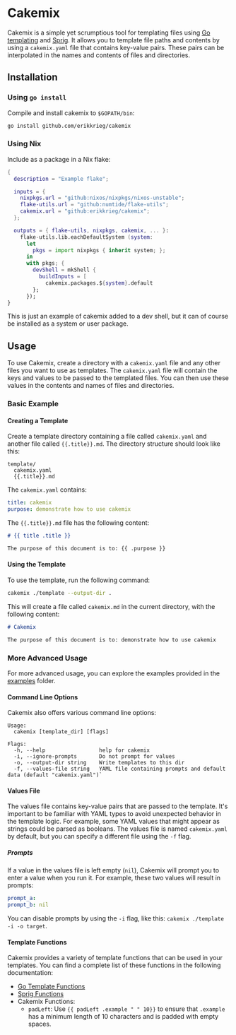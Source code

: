 # Cakemix

Cakemix is a simple yet scrumptious tool for templating files using [Go templating](http://golang.org/pkg/text/template/) and [Sprig](https://github.com/Masterminds/sprig). It allows you to template file paths and contents by using a `cakemix.yaml` file that contains key-value pairs. These pairs can be interpolated in the names and contents of files and directories.

## Installation

### Using `go install`

Compile and install cakemix to `$GOPATH/bin`:

```sh
go install github.com/erikkrieg/cakemix
```

### Using Nix

Include as a package in a Nix flake:

```nix
{
  description = "Example flake";

  inputs = {
    nixpkgs.url = "github:nixos/nixpkgs/nixos-unstable";
    flake-utils.url = "github:numtide/flake-utils";
    cakemix.url = "github:erikkrieg/cakemix";
  };

  outputs = { flake-utils, nixpkgs, cakemix, ... }:
    flake-utils.lib.eachDefaultSystem (system:
      let
        pkgs = import nixpkgs { inherit system; };
      in
      with pkgs; {
        devShell = mkShell {
          buildInputs = [
            cakemix.packages.${system}.default
        };
      });
}
```

This is just an example of cakemix added to a dev shell, but it can of course be installed as a system or user package.

## Usage

To use Cakemix, create a directory with a `cakemix.yaml` file and any other files you want to use as templates. The `cakemix.yaml` file will contain the keys and values to be passed to the templated files. You can then use these values in the contents and names of files and directories.

### Basic Example

#### Creating a Template

Create a template directory containing a file called `cakemix.yaml` and another file called `{{.title}}.md`. The directory structure should look like this:

```
template/
  cakemix.yaml
  {{.title}}.md
```

The `cakemix.yaml` contains:

```yaml
title: cakemix
purpose: demonstrate how to use cakemix
```

The `{{.title}}.md` file has the following content:

```md
# {{ title .title }}

The purpose of this document is to: {{ .purpose }}
```

#### Using the Template

To use the template, run the following command:

```sh
cakemix ./template --output-dir .
```

This will create a file called `cakemix.md` in the current directory, with the following content:

```md
# Cakemix

The purpose of this document is to: demonstrate how to use cakemix
```

### More Advanced Usage

For more advanced usage, you can explore the examples provided in the [examples](examples) folder.

#### Command Line Options

Cakemix also offers various command line options:

```
Usage:
  cakemix [template_dir] [flags]

Flags:
  -h, --help                 help for cakemix
  -i, --ignore-prompts       Do not prompt for values
  -o, --output-dir string    Write templates to this dir
  -f, --values-file string   YAML file containing prompts and default data (default "cakemix.yaml")`
```

#### Values File

The values file contains key-value pairs that are passed to the template. It's important to be familiar with YAML types to avoid unexpected behavior in the template logic. For example, some YAML values that might appear as strings could be parsed as booleans. The values file is named `cakemix.yaml` by default, but you can specify a different file using the `-f` flag.

##### Prompts

If a value in the values file is left empty (`nil`), Cakemix will prompt you to enter a value when you run it. For example, these two values will result in prompts:

```yaml
prompt_a:
prompt_b: nil
```

You can disable prompts by using the `-i` flag, like this: `cakemix ./template -i -o target`.

#### Template Functions

Cakemix provides a variety of template functions that can be used in your templates. You can find a complete list of these functions in the following documentation:

- [Go Template Functions](https://pkg.go.dev/text/template#hdr-Functions)
- [Sprig Functions](https://masterminds.github.io/sprig/)
- Cakemix Functions:
  - `padLeft`: Use `{{ padLeft .example " " 10}}` to ensure that `.example` has a minimum length of 10 characters and is padded with empty spaces.
